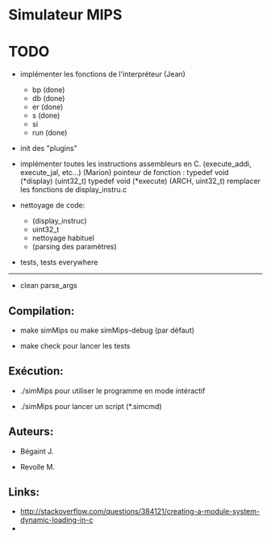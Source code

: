 Simulateur MIPS
===============

TODO
====

* implémenter les fonctions de l'interpréteur (Jean)
	
	* bp (done)
	* db (done)
	* er (done)
	* s (done)
	* si
	* run (done)

* init des "plugins"

* implémenter toutes les instructions assembleurs en C. (execute_addi, execute_jal, etc...) (Marion)
pointeur de fonction :
typedef void (*display) (uint32_t)
typedef void (*execute) (ARCH, uint32_t)
remplacer les fonctions de display_instru.c

* nettoyage de code:
	* (display_instruc)
	* uint32_t
	* nettoyage habituel
	* (parsing des paramètres)

* tests, tests everywhere

---

* clean parse_args


Compilation:
------------

* make simMips ou make simMips-debug (par défaut)

* make check pour lancer les tests


Exécution:
----------

* ./simMips pour utiliser le programme en mode intéractif

* ./simMips <filename> pour lancer un script (*.simcmd)


Auteurs:
--------

* Bégaint J.

* Revolle M.

Links:
------

* http://stackoverflow.com/questions/384121/creating-a-module-system-dynamic-loading-in-c
* 

